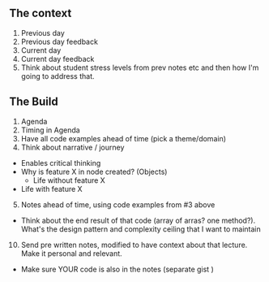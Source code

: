 ## The context

1. Previous day
2. Previous day feedback
3. Current day
4. Current day feedback
5. Think about student stress levels from prev notes etc and then how I'm going to address that. 

## The Build
1. Agenda
2. Timing in Agenda
3. Have all code examples ahead of time (pick a theme/domain)
4. Think about narrative / journey
  - Enables critical thinking 
  - Why is feature X in node created? (Objects)
    - Life without feature X
  - Life with feature X 
5. Notes ahead of time, using code examples from #3 above 
  - Think about the end result of that code (array of arras? one method?). What's the design pattern and complexity ceiling that I want to maintain


10. Send pre written notes, modified to have context about that lecture. Make it personal and relevant. 
  - Make sure YOUR code is also in the notes (separate gist )